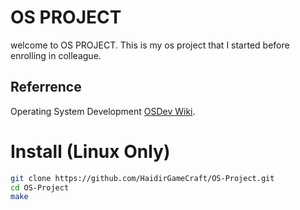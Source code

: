 # OS PROJECT

welcome to OS PROJECT. This is my os project that I started before enrolling in colleague.

## Referrence
Operating System Development [OSDev Wiki](https://wiki.osdev.org).

# Install (Linux Only)
```sh
git clone https://github.com/HaidirGameCraft/OS-Project.git
cd OS-Project
make
```